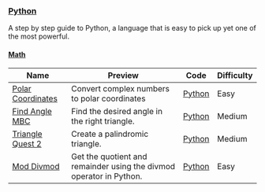 ### [Python](https://www.hackerrank.com/domains/python)
A step by step guide to Python, a language that is easy to pick up yet one of the most powerful.

#### [Math](https://www.hackerrank.com/domains/python/py-math)

Name | Preview | Code | Difficulty
---- | ------- | ---- | ----------
[Polar Coordinates](https://www.hackerrank.com/challenges/polar-coordinates)|Convert complex numbers to polar coordinates|[Python](polar-coordinates.py)|Easy
[Find Angle MBC](https://www.hackerrank.com/challenges/find-angle)|Find the desired angle in the right triangle.|[Python](find-angle.py)|Medium
[Triangle Quest 2](https://www.hackerrank.com/challenges/triangle-quest-2)|Create a palindromic triangle.|[Python](triangle-quest-2.py)|Medium
[Mod Divmod](https://www.hackerrank.com/challenges/python-mod-divmod)|Get the quotient and remainder using the divmod operator in Python.|[Python](python-mod-divmod.py)|Easy

